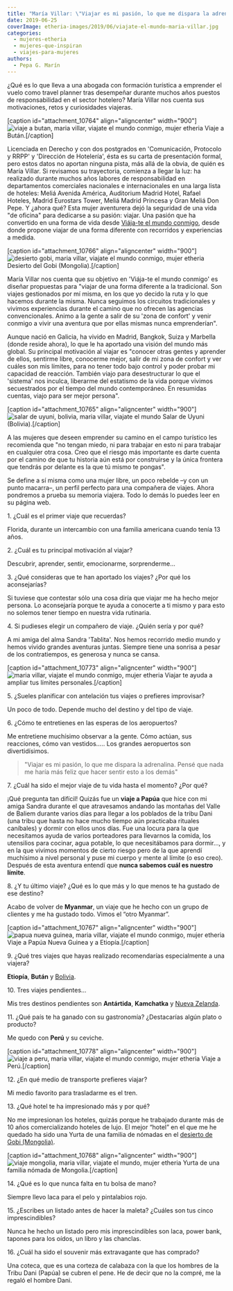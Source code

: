 ```yaml
---
title: "María Villar: \"Viajar es mi pasión, lo que me dispara la adrenalina\""
date: 2019-06-25
coverImage: etheria-images/2019/06/viajate-el-mundo-maria-villar.jpg
categories: 
  - mujeres-etheria
  - mujeres-que-inspiran
  - viajes-para-mujeres
authors: 
  - Pepa G. Marín
---
```


¿Qué es lo que lleva a una abogada con formación turística a emprender el vuelo como 
travel planner tras desempeñar durante muchos años puestos de responsabilidad en el 
sector hotelero? María Villar nos cuenta sus motivaciones, retos y curiosidades 
viajeras. 

\[caption id="attachment\_10764" align="aligncenter" width="900"\]![viaje a butan, maria villar, viajate el mundo conmigo, mujer etheria](etheria-images/2019/06/viaje-bhutan.jpg "Viaje a Bután.") Viaje a Bután.\[/caption\]

Licenciada en Derecho y con dos postgrados en 'Comunicación, Protocolo y RRPP' y 'Dirección de Hotelería', ésta es su carta de presentación formal, pero estos datos no aportan ninguna pista, más allá de la obvia, de quién es María Villar. Si revisamos su trayectoria, comienza a llegar la luz: ha realizado durante muchos años labores de responsabilidad en departamentos comerciales nacionales e internacionales en una larga lista de hoteles: Meliá Avenida América, Auditorium Madrid Hotel, Rafael Hoteles, Madrid Eurostars Tower, Meliá Madrid Princesa y Gran Meliá Don Pepe. Y ¿ahora qué? Esta mujer aventurera dejó la seguridad de una vida "de oficina" para dedicarse a su pasión: viajar. Una pasión que ha convertido en una forma de vida desde [Viája-te el mundo conmigo](http://viajateelmundoconmigo.com), desde donde propone viajar de una forma diferente con recorridos y experiencias a medida.

\[caption id="attachment\_10766" align="aligncenter" width="900"\]![desierto gobi, maria villar, viajate el mundo conmigo, mujer etheria](etheria-images/2019/06/viaje-etheria-desierto-gobi.jpg "Desierto del Gobi (Mongolia).") Desierto del Gobi (Mongolia).\[/caption\]

María Villar nos cuenta que su objetivo en 'Viája-te el mundo conmigo' es diseñar propuestas para "viajar de una forma diferente a la tradicional. Son viajes gestionados por mí misma, en los que yo decido la ruta y lo que hacemos durante la misma. Nunca seguimos los circuitos tradicionales y vivimos experiencias durante el camino que no ofrecen las agencias convencionales. Animo a la gente a salir de su 'zona de confort' y venir conmigo a vivir una aventura que por ellas mismas nunca emprenderían".

Aunque nació en Galicia, ha vivido en Madrid, Bangkok, Suiza y Marbella (donde reside ahora), lo que le ha aportado una visión del mundo más global. Su principal motivación al viajar es "conocer otras gentes y aprender de ellos, sentirme libre, conocerme mejor, salir de mi zona de confort y ver cuáles son mis límites, para no tener todo bajo control y poder probar mi capacidad de reacción. También viajo para desestructurar lo que el 'sistema' nos inculca, liberarme del estatismo de la vida porque vivimos secuestrados por el tiempo del mundo contemporáneo. En resumidas cuentas, viajo para ser mejor persona".

\[caption id="attachment\_10765" align="aligncenter" width="900"\]![salar de uyuni, bolivia, maria villar, viajate el mundo](etheria-images/2019/06/viaje-bolvia-salar-uyuni.jpg "Salar de Uyuni (Bolivia).") Salar de Uyuni (Bolivia).\[/caption\]

A las mujeres que deseen emprender su camino en el campo turístico les recomienda que "no tengan miedo, ni para trabajar en esto ni para trabajar en cualquier otra cosa. Creo que el riesgo más importante es darte cuenta por el camino de que tu historia aún está por construirse y la única frontera que tendrás por delante es la que tú mismo te pongas".

Se define a sí misma como una mujer libre, un poco rebelde –y con un punto macarra–, un perfil perfecto para una compañera de viajes. Ahora pondremos a prueba su memoria viajera. Todo lo demás lo puedes leer en su página web.

1\. ¿Cuál es el primer viaje que recuerdas? 

Florida, durante un intercambio con una familia americana cuando tenía 13 años.

2\. ¿Cuál es tu principal motivación al viajar? 

Descubrir, aprender, sentir, emocionarme, sorprenderme…

3\. ¿Qué consideras que te han aportado los viajes? ¿Por qué los aconsejarías? 

Si tuviese que contestar sólo una cosa diría que viajar me ha hecho mejor persona. Lo aconsejaría porque te ayuda a conocerte a ti mismo y para esto no solemos tener tiempo en nuestra vida rutinaria.

4\. Si pudieses elegir un compañero de viaje. ¿Quién sería y por qué? 

A mi amiga del alma Sandra 'Tablita'. Nos hemos recorrido medio mundo y hemos vivido grandes aventuras juntas. Siempre tiene una sonrisa a pesar de los contratiempos, es generosa y nunca se cansa.

\[caption id="attachment\_10773" align="aligncenter" width="900"\]![maria villar, viajate el mundo conmigo, mujer etheria](etheria-images/2019/06/viaje-maria-villar.jpg "Viajar te ayuda a ampliar tus límites personales.") Viajar te ayuda a ampliar tus límites personales.\[/caption\]

5\. ¿Sueles planificar con antelación tus viajes o prefieres improvisar? 

Un poco de todo. Depende mucho del destino y del tipo de viaje.

6\. ¿Cómo te entretienes en las esperas de los aeropuertos? 

Me entretiene muchísimo observar a la gente. Cómo actúan, sus reacciones, cómo van vestidos….. Los grandes aeropuertos son divertidísimos.

> "Viajar es mi pasión, lo que me dispara la adrenalina. Pensé que nada me haría más feliz 
> que hacer sentir esto a los demás" 

7\. ¿Cuál ha sido el mejor viaje de tu vida hasta el momento? ¿Por qué? 

¡Qué pregunta tan difícil! Quizás fue un **viaje a Papúa** que hice con mi amiga Sandra durante el que atravesamos andando las montañas del Valle de Baliem durante varios días para llegar a los poblados de la tribu Dani (una tribu que hasta no hace mucho tiempo aún practicaba rituales caníbales) y dormir con ellos unos días. Fue una locura para la que necesitamos ayuda de varios porteadores para llevarnos la comida, los utensilios para cocinar, agua potable, lo que necesitábamos para dormir…, y en la que vivimos momentos de cierto riesgo pero de la que aprendí muchísimo a nivel personal y puse mi cuerpo y mente al límite (o eso creo). Después de esta aventura entendí que **nunca sabemos cuál es nuestro límite**.

8\. ¿Y tu último viaje? ¿Qué es lo que más y lo que menos te ha gustado de ese destino? 

Acabo de volver de **Myanmar**, un viaje que he hecho con un grupo de clientes y me ha gustado todo. Vimos el “otro Myanmar”.

\[caption id="attachment\_10767" align="aligncenter" width="900"\]![papua nueva guinea, maria villar, viajate el mundo conmigo, mujer etheria](etheria-images/2019/06/viaje-etheria-maria-villar-viajate-conmigo.jpg "Viaje a Papúa Nueva Guinea y a Etiopía.") Viaje a Papúa Nueva Guinea y a Etiopía.\[/caption\]

9\. ¿Qué tres viajes que hayas realizado recomendarías especialmente a una viajera? 

**Etiopía**, **Bután** y [Bolivia](https://etheriamagazine.com/2019/05/24/ruta-3-dias-salar-de-uyuni-y-precauciones-a-tener-en-cuenta/).

10\. Tres viajes pendientes… 

Mis tres destinos pendientes son **Antártida**, **Kamchatka** y [Nueva Zelanda](https://etheriamagazine.com/2018/08/21/nueva-zelanda-en-autocaravana/).

11\. ¿Qué país te ha ganado con su gastronomía? ¿Destacarías algún plato o producto? 

Me quedo con **Perú** y su ceviche.

\[caption id="attachment\_10778" align="aligncenter" width="900"\]![viaje a peru, maria villar, viajate el mundo conmigo, mujer etheria](etheria-images/2019/06/viaje-peru-maria-villar.jpg "Viaje a Perú.") Viaje a Perú.\[/caption\]

12\. ¿En qué medio de transporte prefieres viajar? 

Mi medio favorito para trasladarme es el tren.

13\. ¿Qué hotel te ha impresionado más y por qué? 

No me impresionan los hoteles, quizás porque he trabajado durante más de 10 años comercializando hoteles de lujo. El mejor “hotel” en el que me he quedado ha sido una Yurta de una familia de nómadas en el [desierto de Gobi (Mongolia)](https://etheriamagazine.com/2019/06/13/viajeras-aventureras-que-ver-mongolia/).

\[caption id="attachment\_10768" align="aligncenter" width="900"\]![viaje mongolia, maria villar, viajate el mundo, mujer etheria](etheria-images/2019/06/viaje-etheria-mongolia.jpg "Yurta de una familia nómada de Mongolia.") Yurta de una familia nómada de Mongolia.\[/caption\]

14\. ¿Qué es lo que nunca falta en tu bolsa de mano? 

Siempre llevo laca para el pelo y pintalabios rojo.

15\. ¿Escribes un listado antes de hacer la maleta? ¿Cuáles son tus cinco 
imprescindibles? 

Nunca he hecho un listado pero mis imprescindibles son laca, power bank, tapones para los oídos, un libro y las chanclas.

16\. ¿Cuál ha sido el souvenir más extravagante que has comprado? 

Una coteca, que es una corteza de calabaza con la que los hombres de la Tribu Dani (Papúa) se cubren el pene. He de decir que no la compré, me la regaló el hombre Dani.
